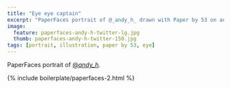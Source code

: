 ```yaml
---
title: "Eye eye captain"
excerpt: "PaperFaces portrait of @_andy_h_ drawn with Paper by 53 on an iPad."
image: 
  feature: paperfaces-andy-h-twitter-lg.jpg
  thumb: paperfaces-andy-h-twitter-150.jpg
tags: [portrait, illustration, paper by 53, eye]
---
```


PaperFaces portrait of [@_andy_h_](http://twitter.com/_andy_h_).

{% include boilerplate/paperfaces-2.html %}